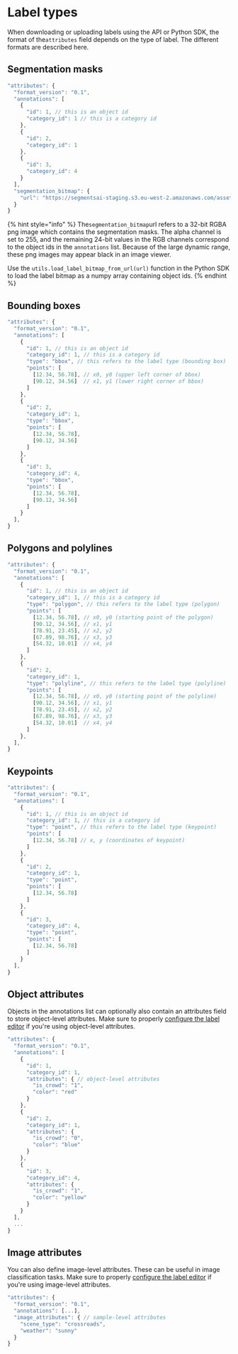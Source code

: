 # Label types

When downloading or uploading labels using the API or Python SDK, the format of the`attributes` field depends on the type of label. The different formats are described here.

## Segmentation masks

```javascript
"attributes": {
  "format_version": "0.1",
  "annotations": [
    {
      "id": 1, // this is an object id
      "category_id": 1 // this is a category id
    },
    {
      "id": 2, 
      "category_id": 1
    },
    {
      "id": 3, 
      "category_id": 4
    }
  ],
  "segmentation_bitmap": {
    "url": "https://segmentsai-staging.s3.eu-west-2.amazonaws.com/assets/davy/ddf55e99-1a6f-42d2-83e9-8657de3259a1.png"
  }
}
```

{% hint style="info" %}
The`segmentation_bitmap`url refers to a 32-bit RGBA png image which contains the segmentation masks. The alpha channel is set to 255, and the remaining 24-bit values in the RGB channels correspond to the object ids in the `annotations` list. Because of the large dynamic range, these png images may appear black in an image viewer.

Use the `utils.load_label_bitmap_from_url(url)` function in the Python SDK to load the label bitmap as a numpy array containing object ids.
{% endhint %}



## Bounding boxes

```javascript
"attributes": {
  "format_version": "0.1",
  "annotations": [
    {
      "id": 1, // this is an object id
      "category_id": 1, // this is a category id
      "type": "bbox", // this refers to the label type (bounding box)
      "points": [
        [12.34, 56.78], // x0, y0 (upper left corner of bbox)
        [90.12, 34.56]  // x1, y1 (lower right corner of bbox)
      ]
    },
    {
      "id": 2, 
      "category_id": 1,
      "type": "bbox",
      "points": [
        [12.34, 56.78],
        [90.12, 34.56]
      ]
    },
    {
      "id": 3, 
      "category_id": 4,
      "type": "bbox",
      "points": [
        [12.34, 56.78],
        [90.12, 34.56]
      ]
    }
  ],
}
```

## Polygons and polylines

```javascript
"attributes": {
  "format_version": "0.1",
  "annotations": [
    {
      "id": 1, // this is an object id
      "category_id": 1, // this is a category id
      "type": "polygon", // this refers to the label type (polygon)
      "points": [
        [12.34, 56.78], // x0, y0 (starting point of the polygon)
        [90.12, 34.56], // x1, y1
        [78.91, 23.45], // x2, y2
        [67.89, 98.76], // x3, y3
        [54.32, 10.01]  // x4, y4
      ]
    },
    {
      "id": 2, 
      "category_id": 1,
      "type": "polyline", // this refers to the label type (polyline)
      "points": [
        [12.34, 56.78], // x0, y0 (starting point of the polyline)
        [90.12, 34.56], // x1, y1
        [78.91, 23.45], // x2, y2
        [67.89, 98.76], // x3, y3
        [54.32, 10.01]  // x4, y4
      ]
    },
  ],
}
```

## Keypoints

```javascript
"attributes": {
  "format_version": "0.1",
  "annotations": [
    {
      "id": 1, // this is an object id
      "category_id": 1, // this is a category id
      "type": "point", // this refers to the label type (keypoint)
      "points": [
        [12.34, 56.78] // x, y (coordinates of keypoint)
      ]
    },
    {
      "id": 2, 
      "category_id": 1,
      "type": "point",
      "points": [
        [12.34, 56.78]
      ]
    },
    {
      "id": 3, 
      "category_id": 4,
      "type": "point",
      "points": [
        [12.34, 56.78]
      ]
    }
  ],
}
```

## Object attributes

Objects in the annotations list can optionally also contain an attributes field to store object-level attributes. Make sure to properly [configure the label editor](configure-label-editor.md) if you're using object-level attributes.

```javascript
"attributes": {
  "format_version": "0.1",
  "annotations": [
    {
      "id": 1, 
      "category_id": 1,
      "attributes": { // object-level attributes
        "is_crowd": "1",
        "color": "red"
      }
    },
    {
      "id": 2, 
      "category_id": 1,
      "attributes": {
        "is_crowd": "0",
        "color": "blue"
      }
    },
    {
      "id": 3, 
      "category_id": 4,
      "attributes": {
        "is_crowd": "1",
        "color": "yellow"
      }
    }
  ],
  ...
}
```

## Image attributes

You can also define image-level attributes. These can be useful in image classification tasks. Make sure to properly [configure the label editor](configure-label-editor.md) if you're using image-level attributes.

```javascript
"attributes": {
  "format_version": "0.1",
  "annotations": [...],
  "image_attributes": { // sample-level attributes
    "scene_type": "crossroads",
    "weather": "sunny"
  }
}
```
